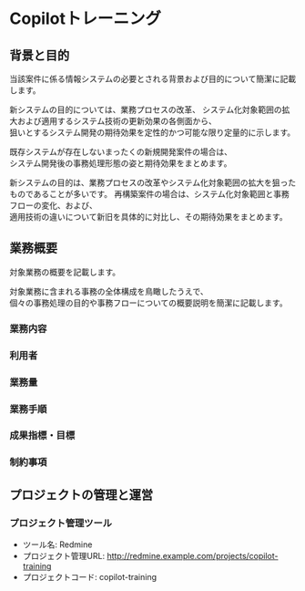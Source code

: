 Copilotトレーニング
=========================

背景と目的
-------------------------

当該案件に係る情報システムの必要とされる背景および目的について簡潔に記載します。

新システムの目的については、業務プロセスの改革、
システム化対象範囲の拡大および適用するシステム技術の更新効果の各側面から、  
狙いとするシステム開発の期待効果を定性的かつ可能な限り定量的に示します。

既存システムが存在しないまったくの新規開発案件の場合は、  
システム開発後の事務処理形態の姿と期待効果をまとめます。

新システムの目的は、業務プロセスの改革やシステム化対象範囲の拡大を狙ったものであることが多いです。
再構築案件の場合は、システム化対象範囲と事務フローの変化、および、  
適用技術の違いについて新旧を具体的に対比し、その期待効果をまとめます。

業務概要
-------------------------

対象業務の概要を記載します。

対象業務に含まれる事務の全体構成を鳥瞰したうえで、  
個々の事務処理の目的や事務フローについての概要説明を簡潔に記載します。

### 業務内容

### 利用者

### 業務量

### 業務手順

### 成果指標・目標

### 制約事項

プロジェクトの管理と運営
-------------------------

### プロジェクト管理ツール

* ツール名: Redmine
* プロジェクト管理URL: http://redmine.example.com/projects/copilot-training
* プロジェクトコード: copilot-training
